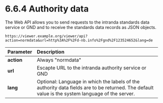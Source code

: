# 6.6.4 Authority data

The Web API allows you to send requests to the intranda standards data service or GND and to receive the standards data records as JSON objects.

```text
https://viewer.example.org/viewer/api?action=normdata&url=http%3A%2F%2Fd-nb.info%2Fgnd%2F123524652&lang=de
```

| **Parameter**  | Description |
| :--- | :--- |
| **action** | Always "normdata" |
| **url**  | Escapte URL to the intranda authority service or GND |
| **lang**  | Optional: Language in which the labels of the authority data fields are to be returned. The default value is the system language of the server. |

